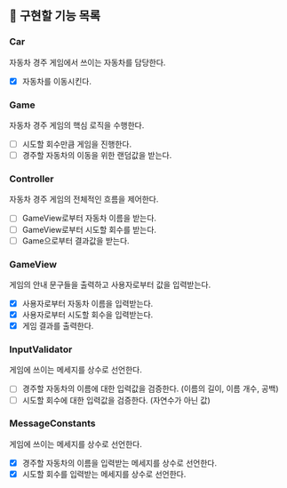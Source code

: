 ## 📝 구현할 기능 목록

### Car
자동차 경주 게임에서 쓰이는 자동차를 담당한다.
- [x] 자동차를 이동시킨다.

### Game
자동차 경주 게임의 핵심 로직을 수행한다.
- [ ] 시도할 회수만큼 게임을 진행한다.
- [ ] 경주할 자동차의 이동을 위한 랜덤값을 받는다.

### Controller
자동차 경주 게임의 전체적인 흐름을 제어한다.
- [ ] GameView로부터 자동차 이름을 받는다.
- [ ] GameView로부터 시도할 회수를 받는다.
- [ ] Game으로부터 결과값을 받는다.

### GameView
게임의 안내 문구들을 출력하고 사용자로부터 값을 입력받는다.
- [x] 사용자로부터 자동차 이름을 입력받는다.
- [x] 사용자로부터 시도할 회수을 입력받는다.
- [x] 게임 결과를 출력한다.

### InputValidator
게임에 쓰이는 메세지를 상수로 선언한다.
- [ ] 경주할 자동차의 이름에 대한 입력값을 검증한다. (이름의 길이, 이름 개수, 공백)
- [ ] 시도할 회수에 대한 입력값을 검증한다. (자연수가 아닌 값)

### MessageConstants
게임에 쓰이는 메세지를 상수로 선언한다.
- [x] 경주할 자동차의 이름을 입력받는 메세지를 상수로 선언한다.
- [x] 시도할 회수를 입력받는 메세지를 상수로 선언한다.